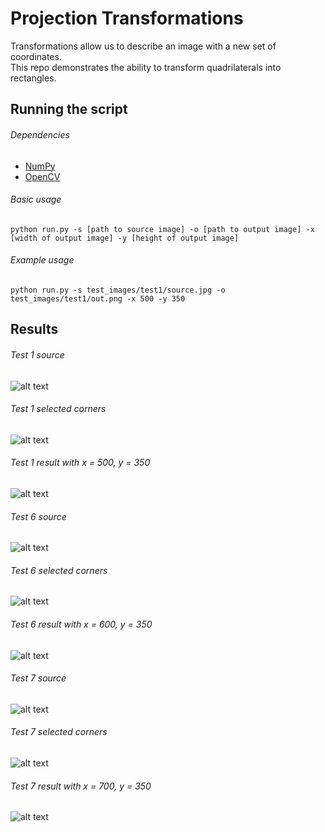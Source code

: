 # Projection Transformations
Transformations allow us to describe an image with a new set of coordinates.  
This repo demonstrates the ability to transform quadrilaterals into rectangles.

## Running the script
###### Dependencies
  * [NumPy](http://www.numpy.org/)
  * [OpenCV](http://docs.opencv.org/3.0-beta/doc/py_tutorials/py_tutorials.html)

###### Basic usage
`python run.py -s [path to source image] -o [path to output image] -x [width of output image] -y [height of output image]`

###### Example usage
`python run.py -s test_images/test1/source.jpg -o test_images/test1/out.png -x 500 -y 350`

## Results
###### Test 1 source
![alt text](https://github.com/g3aishih/projection-transformations/blob/master/test_images/test1/source.jpg "Test 1 source")

###### Test 1 selected corners
![alt text](https://github.com/g3aishih/projection-transformations/blob/master/test_images/test1/out_corners.png "Test 1 corners")

###### Test 1 result with x = 500, y = 350
![alt text](https://github.com/g3aishih/projection-transformations/blob/master/test_images/test1/out.png "Test 1 result")

###### Test 6 source
![alt text](https://github.com/g3aishih/projection-transformations/blob/master/test_images/test6/source.jpg "Test 6 source")

###### Test 6 selected corners
![alt text](https://github.com/g3aishih/projection-transformations/blob/master/test_images/test6/out_corners.png "Test 6 corners")

###### Test 6 result with x = 600, y = 350
![alt text](https://github.com/g3aishih/projection-transformations/blob/master/test_images/test6/out.png "Test 6 result")

###### Test 7 source
![alt text](https://github.com/g3aishih/projection-transformations/blob/master/test_images/test7/source.jpg "Test 7 source")

###### Test 7 selected corners
![alt text](https://github.com/g3aishih/projection-transformations/blob/master/test_images/test7/out_corners.png "Test 7 corners")

###### Test 7 result with x = 700, y = 350
![alt text](https://github.com/g3aishih/projection-transformations/blob/master/test_images/test7/out.png "Test 7 result")
